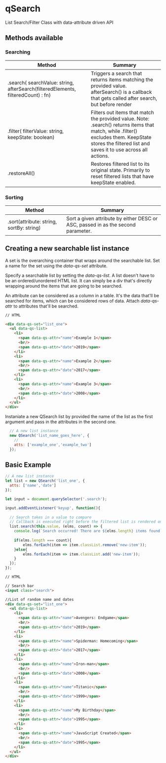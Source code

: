 # qSearch
List Search/Filter Class with data-attribute driven API


## Methods available

### Searching

| Method                                                                           | Summary                                                                                                                                                                                               |
|----------------------------------------------------------------------------------|-------------------------------------------------------------------------------------------------------------------------------------------------------------------------------------------------------|
| .search( searchValue: string, afterSearch(filteredElements, filteredCount) : fn) | Triggers a search that returns items matching the provided value.  afterSearch() is a callback that gets called after search, but before render                                                       |
| .filter( filterValue: string, keepState: boolean)                                | Filters out items that match the provided value. Note: .search() returns items that match, while .filter() excludes them.  KeepState stores the filtered list and saves it to use across all actions. |
| .restoreAll()                                                                    | Restores filtered list to its original state. Primarily to reset filtered lists that have keepState enabled.                                                                                          |
### Sorting

| Method                                   | Summary                                                                          |
|------------------------------------------|----------------------------------------------------------------------------------|
| .sort(attribute: string, sortBy: string) | Sort a given attribute by either DESC or ASC, passed in as the second parameter. |


## Creating a new searchable list instance

A set is the overarching container that wraps around the searchable list. Set a name for the set using the *data-qs-set* attribute.

Specify a searchable list by setting the *data-qs-list*. A list doesn't have to be an ordered/unordered HTML list. It can simply be a div that's directly wrapping around the items that are going to be searched.

An attribute can be considered as a column in a table. It's the data that'll be searched for items, which can be considered rows of data. Attach *data-qs-attr* to attributes that'll be searched.

```html
// HTML

<div data-qs-set="list_one">
  <ul data-qs-list>
    <li>
      <span data-qs-attr="name">Example 1</span>
      <br/>
      <span data-qs-attr="date">2019</span>
    </li>
    <li>
      <span data-qs-attr="name">Example 2</span>
      <br/>
      <span data-qs-attr="date">2017</span>
    </li>
    <li>
      <span data-qs-attr="name">Example 3</span>
      <br/>
      <span data-qs-attr="date">2008</span>
    </li>
  </ul>
</div>
```

Instaniate a new QSearch list by provided the name of the list as the first argument and pass in the attributes in the second one.

```javascript
  // A new list instance
  new QSearch('list_name_goes_here', {
    //
    atts: ['example_one','example_two']
  });
```

## Basic Example

```javascript
// A new list instance
let list = new QSearch('list_one', {
  atts: ['name','date']
});

let input = document.querySelector('.search');

input.addEventListener('keyup', function(){
  
  // Search takes in a value to compare
  // Callback is executed right before the filtered list is rendered on the page
  list.search(this.value, (elms, count) => {
    console.log(`Search occurred! There are ${elms.length} items found`);
    
    if(elms.length === count){
        elms.forEach(item => item.classList.remove('new-item'));
    }else{
        elms.forEach(item => item.classList.add('new-item'));
    }
  });
});
```

```html
// HTML

// Search bar
<input class="search">

//List of random name and dates
<div data-qs-set="list_one">
  <ul data-qs-list>
    <li>
      <span data-qs-attr="name">Avengers: Endgame</span>
      <br/>
      <span data-qs-attr="date">2019</span>
    </li>
    <li>
      <span data-qs-attr="name">Spiderman: Homecoming</span>
      <br/>
      <span data-qs-attr="date">2017</span>
    </li>
    <li>
      <span data-qs-attr="name">Iron-man</span>
      <br/>
      <span data-qs-attr="date">2008</span>
    </li>
    <li>
      <span data-qs-attr="name">Titanic</span>
      <br/>
      <span data-qs-attr="date">1999</span>
    </li>
    <li>
      <span data-qs-attr="name">My Birthday</span>
      <br/>
      <span data-qs-attr="date">1995</span>
    </li>
    <li>
      <span data-qs-attr="name">JavaScript Created</span>
      <br/>
      <span data-qs-attr="date">1995</span>
    </li>
  </ul>
</div>
```

